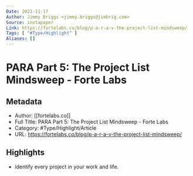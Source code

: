 ```yaml
---
Date: 2021-11-17
Author: Jimmy Briggs <jimmy.briggs@jimbrig.com>
Source: instapaper
Link: https://fortelabs.co/blog/p-a-r-a-v-the-project-list-mindsweep/
Tags: [ "#Type/Highlight" ]
Aliases: []
---
```

# PARA Part 5: The Project List Mindsweep - Forte Labs

## Metadata
- Author: [[fortelabs.co]]
- Full Title: PARA Part 5: The Project List Mindsweep - Forte Labs
- Category: #Type/Highlight/Article
- URL: https://fortelabs.co/blog/p-a-r-a-v-the-project-list-mindsweep/

## Highlights
- identify every project in your work and life.
